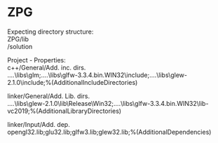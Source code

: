 # ZPG

Expecting directory structure: <br />
ZPG/lib <br />
   /solution <br />

Project - Properties: <br />
c++/General/Add. inc. dirs. <br />
..\..\libs\glm;..\..\libs\glfw-3.3.4.bin.WIN32\include;..\..\libs\glew-2.1.0\include;%(AdditionalIncludeDirectories) <br />

linker/General/Add. Lib. dirs. <br />
..\..\libs\glew-2.1.0\lib\Release\Win32;..\..\libs\glfw-3.3.4.bin.WIN32\lib-vc2019;%(AdditionalLibraryDirectories) <br />

linker/Input/Add. dep. <br />
opengl32.lib;glu32.lib;glfw3.lib;glew32.lib;%(AdditionalDependencies) <br />
